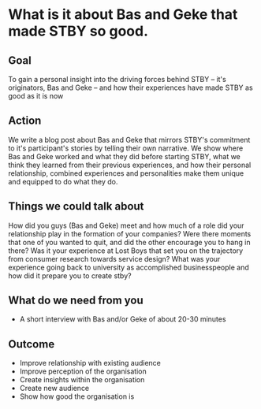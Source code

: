 # What is it about Bas and Geke that made STBY so good.

## Goal

To gain a personal insight into the driving forces behind STBY – it's originators, Bas and Geke – and how their experiences have made STBY as good as it is now

## Action

We write a blog post about Bas and Geke that mirrors STBY's commitment to it's participant's stories by telling their own narrative. We show where Bas and Geke worked and what they did before starting STBY, what we think they learned from their previous experiences, and how their personal relationship, combined experiences and personalities make them unique and equipped to do what they do.  

## Things we could talk about

How did you guys (Bas and Geke) meet and how much of a role did your relationship play in the formation of your companies? Were there moments that one of you wanted to quit, and did the other encourage you to hang in there? Was it your experience at Lost Boys that set you on the trajectory from consumer research towards service design? What was your experience going back to university as accomplished businesspeople and how did it prepare you to create stby?

## What do we need from you

* A short interview with Bas and/or Geke of about 20-30 minutes

## Outcome

* Improve relationship with existing audience
* Improve perception of the organisation
* Create insights within the organisation
* Create new audience
* Show how good the organisation is
